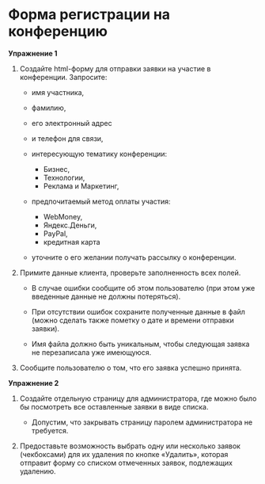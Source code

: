 # Форма регистрации на конференцию

**Упражнение 1**

1. Создайте html-форму для отправки заявки на участие в конференции. Запросите:
    - имя участника,

    - фамилию,

    - его электронный адрес

    - и телефон для связи,

    - интересующую тематику конференции:

      - Бизнес,
      - Технологии,
      - Реклама и Маркетинг,

    - предпочитаемый метод оплаты участия:

      - WebMoney,
      - Яндекс.Деньги,
      - PayPal,
      - кредитная карта

    - уточните о его желании получать рассылку о конференции.
2. Примите данные клиента, проверьте заполненность всех полей.
    - В случае ошибки сообщите об этом пользователю (при этом уже введенные данные не должны потеряться).

    - При отсутствии ошибок сохраните полученные данные в файл (можно сделать также пометку о дате и времени отправки заявки).

    - Имя файла должно быть уникальным, чтобы следующая заявка не перезаписала уже имеющуюся.
3. Сообщите пользователю о том, что его заявка успешно принята.

**Упражнение 2**

1. Создайте отдельную страницу для администратора, где можно было бы посмотреть все оставленные заявки в виде списка.
   
   - Допустим, что закрывать страницу паролем администратора не требуется.

2. Предоставьте возможность выбрать одну или несколько заявок (чекбоксами) для их удаления по кнопке «Удалить», которая отправит форму со списком отмеченных заявок, подлежащих удалению.
